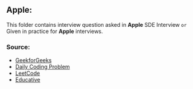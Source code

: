 ## Apple:
 This folder contains interview question asked in **Apple** SDE Interview `or` Given in practice for **Apple** interviews.

### Source:

- [GeekforGeeks](https://www.geeksforgeeks.org/)
- [Daily Coding Problem](https://www.dailycodingproblem.com/)
- [LeetCode](https://leetcode.com/)
- [Educative](https://www.educative.io/)
